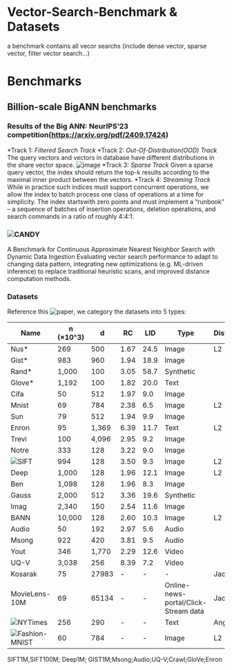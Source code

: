 # Vector-Search-Benchmark & Datasets
   a benchmark contains all vecor searchs (include dense vector, sparse vector, filter vector search...)
# Benchmarks
## Billion-scale BigANN benchmarks
### Results of the Big ANN: NeurIPS’23 competition(https://arxiv.org/pdf/2409.17424)
*Track 1: *Filtered Search Track*
*Track 2: *Out-Of-Distribution(OOD) Track*
       The query vectors and vectors in database have different distributions in the share vector space.
   ![image](https://github.com/RichardWang11/Vector-Search-Benchmark/blob/main/OODtrack.png)
*Track 3: *Sparse Track*
      Given a sparse query vector, the index should return the top-k results according to the maximal inner product between the vectors.
*Track 4: *Streaming Track*
      While in practice such indices must support concurrent operations, we allow the index to batch process one class of operations at a time for simplicity. The index startswith zero points and must implement a “runbook” – a sequence of batches of insertion operations, deletion operations, and search commands in a ratio of roughly 4:4:1.

### ![CANDY](https://arxiv.org/pdf/2406.19651)
   A Benchmark for Continuous Approximate Nearest Neighbor Search with Dynamic Data Ingestion
   Evaluating vector search performance to adapt to changing data pattern, integrating new optimizations (e.g. ML-driven inference) to replace traditional heuristic scans, and improved distance computation methods.
### Datasets
Reference this ![paper](https://ieeexplore.ieee.org/abstract/document/8681160), we category the datasets into 5 types:

| Name   | n (×10^3) | d    | RC   | LID  | Type       |Distance|
|--------|-----------|------|------|------|------------|------------|
| Nus*   | 269       | 500  | 1.67 | 24.5 | Image      |L2|
| Gist*  | 983       | 960  | 1.94 | 18.9 | Image      ||
| Rand*  | 1,000     | 100  | 3.05 | 58.7 | Synthetic  ||
| Glove* | 1,192     | 100  | 1.82 | 20.0 | Text       ||
| Cifa   | 50        | 512  | 1.97 | 9.0  | Image      ||
| Mnist  | 69        | 784  | 2.38 | 6.5  | Image      |L2|
| Sun    | 79        | 512  | 1.94 | 9.9  | Image      ||
| Enron  | 95        | 1,369| 6.39 | 11.7 | Text       |L2|
| Trevi  | 100       | 4,096| 2.95 | 9.2  | Image      ||
| Notre  | 333       | 128  | 3.22 | 9.0  | Image      ||
| ![SIFT](http://corpus-texmex.irisa.fr/)| 994       | 128  | 3.50 | 9.3  | Image      |L2|
| Deep   | 1,000     | 128  | 1.96 | 12.1 | Image      |L2|
| Ben    | 1,098     | 128  | 1.96 | 8.3  | Image      ||
| Gauss  | 2,000     | 512  | 3.36 | 19.6 | Synthetic  ||
| Imag   | 2,340     | 150  | 2.54 | 11.6 | Image      ||
| BANN   | 10,000    | 128  | 2.60 | 10.3 | Image      |L2|
| Audio  | 50        | 192  | 2.97 | 5.6  | Audio      ||
| Msong  | 922       | 420  | 3.81 | 9.5  | Audio      ||
| Yout   | 346       | 1,770| 2.29 | 12.6 | Video      ||
| UQ-V   | 3,038     | 256  | 8.39 | 7.2  | Video      ||
| Kosarak| 75   | 27983 | - | -  | -     |Jaccard|
| MovieLens-10M| 69    | 65134 | - | -  | Online-news-portal/Click-Stream data|Jaccard|
|![NYTimes](https://archive.ics.uci.edu/dataset/164/bag+of+words)|256| 290 | - | -  | Text|Angular|
|![Fashion-MNIST](https://github.com/zalandoresearch/fashion-mnist)|60|784| - | -  | Image|L2|
SIFT1M,SIFT100M; Deep1M; GIST1M;Msong;Audio;UQ-V;Crawl;GloVe;Enron
    
